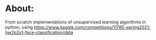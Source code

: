 # About:

From scratch implementations of unsupervised learning algorithms in python, using https://www.kaggle.com/competitions/11785-spring2021-hw2p2s1-face-classification/data
